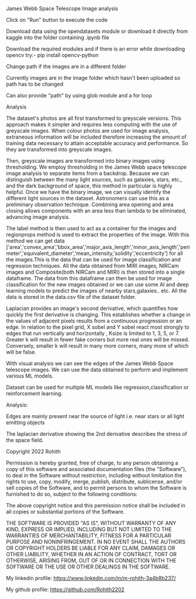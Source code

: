 James Webb Space Telescope Image analysis

Click on "Run" button to execute the code

Download data using the opendatasets module or download it directly from kaggle into the folder containing .ipynb file

Download the required modules and if there is an error while downloading opencv try:- pip install opencv-python

Change path if the images are in a different folder

Currently images are in the image folder which hasn't been uploaded so path has to be changed

Can also provide "path" by using glob module and a for loop

Analysis

The dataset's photos are all first transformed to greyscale versions. This approach makes it simpler and requires less computing with the use of greyscale images. When colour photos are used for image analysis, extraneous information will be included therefore increasing the amount of training data necessary to attain acceptable accuracy and performance. So they are transformed into greyscale images.

Then, greyscale images are transformed into binary images using thresholding. We employ thresholding in the James Webb space telescope image analysis to separate items from a backdrop. Because we can distinguish between the many light sources, such as galaxies, stars, etc., and the dark background of space, this method in particular is highly helpful. Once we have the binary image, we can visually identify the different light sources in the dataset. Astronomers can use this as a preliminary observation technique. Combining area opening and area closing allows components with an area less than lambda to be eliminated, advancing image analysis.

The label method is then used to act as a container for the images and regionprops method is used to extract the properties of the image. With this method we can get data ['area','convex_area','bbox_area','major_axis_length','minor_axis_length','perimeter','equivalent_diameter','mean_intensity,'solidity','eccentricity'] for all the images.This is the data that can be used for image classification and regression techniques. All the data obtained from MIRI images, NIRCam images and Composite(both NIRCam and MIRI) is then stored into a single dataframe. The data from this dataframe can then be used for image classification for the new images obtained or we can use some AI and deep learning models to predict the images of nearby stars,galaxies.. etc. All the data is stored in the data.csv file of the dataset folder.

Laplacian provides an image's second derivative, which quantifies how quickly the first derivative is changing. This establishes whether a change in the values of adjacent pixels results from a continuous progression or an edge. In relation to the pixel grid, X sobel and Y sobel react most strongly to edges that run vertically and horizontally , Ksize is limited to 1, 3, 5, or 7. Greater k will result in fewer fake corners but more real ones will be missed. Conversely, smaller k will result in many more corners, many more of which will be false.

With visual analysis we can see the edges of the James Webb Space telescope images. We can use the data obtained to perform and implement various ML models.

Dataset can be used for multiple ML models like regression,classification or reinforcement learning.

Analysis:

Edges are mainly present near the source of light i.e. near stars or all light emitting objects

The laplacian derivative showing the 2nd derivative describes the stress of the space field.

Copyright 2022 Rohith

Permission is hereby granted, free of charge, to any person obtaining a copy of this software and associated documentation files (the "Software"), to deal in the Software without restriction, including without limitation the rights to use, copy, modify, merge, publish, distribute, sublicense, and/or sell copies of the Software, and to permit persons to whom the Software is furnished to do so, subject to the following conditions:

The above copyright notice and this permission notice shall be included in all copies or substantial portions of the Software.

THE SOFTWARE IS PROVIDED "AS IS", WITHOUT WARRANTY OF ANY KIND, EXPRESS OR IMPLIED, INCLUDING BUT NOT LIMITED TO THE WARRANTIES OF MERCHANTABILITY, FITNESS FOR A PARTICULAR PURPOSE AND NONINFRINGEMENT. IN NO EVENT SHALL THE AUTHORS OR COPYRIGHT HOLDERS BE LIABLE FOR ANY CLAIM, DAMAGES OR OTHER LIABILITY, WHETHER IN AN ACTION OF CONTRACT, TORT OR OTHERWISE, ARISING FROM, OUT OF OR IN CONNECTION WITH THE SOFTWARE OR THE USE OR OTHER DEALINGS IN THE SOFTWARE.

My linkedin profile: https://www.linkedin.com/in/m-rohith-3a4b8b237/

My github profile: https://github.com/Rohith2202

